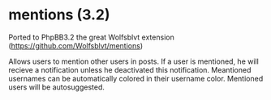 mentions (3.2)
========

Ported to PhpBB3.2 the great Wolfsblvt extension (https://github.com/Wolfsblvt/mentions)

Allows users to mention other users in posts. If a user is mentioned, he will recieve a notification unless he deactivated this notification. Meantioned usernames can be automatically colored in their username color. Mentioned users will be autosuggested.
